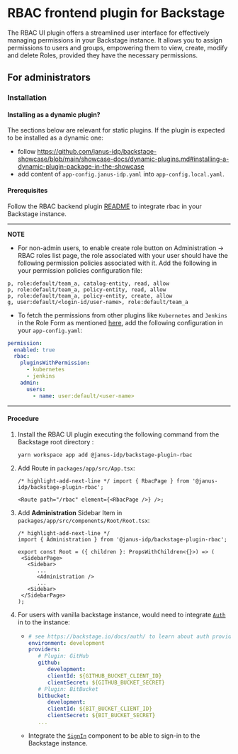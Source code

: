 # RBAC frontend plugin for Backstage

The RBAC UI plugin offers a streamlined user interface for effectively managing permissions in your Backstage instance. It allows you to assign permissions to users and groups, empowering them to view, create, modify and delete Roles, provided they have the necessary permissions.

## For administrators

### Installation

#### Installing as a dynamic plugin?

The sections below are relevant for static plugins. If the plugin is expected to be installed as a dynamic one:

- follow https://github.com/janus-idp/backstage-showcase/blob/main/showcase-docs/dynamic-plugins.md#installing-a-dynamic-plugin-package-in-the-showcase
- add content of `app-config.janus-idp.yaml` into `app-config.local.yaml`.

#### Prerequisites

Follow the RBAC backend plugin [README](https://github.com/janus-idp/backstage-plugins/blob/main/plugins/rbac-backend/README.md) to integrate rbac in your Backstage instance.

---

**NOTE**

- For non-admin users, to enable create role button on Administration -> RBAC roles list page, the role associated with your user should have the following permission policies associated with it. Add the following in your permission policies configuration file:

```CSV
p, role:default/team_a, catalog-entity, read, allow
p, role:default/team_a, policy-entity, read, allow
p, role:default/team_a, policy-entity, create, allow
g, user:default/<login-id/user-name>, role:default/team_a
```

- To fetch the permissions from other plugins like `Kubernetes` and `Jenkins` in the Role Form as mentioned [here](https://github.com/janus-idp/backstage-plugins/blob/main/plugins/rbac-backend/docs/permissions.md), add the following configuration in your `app-config.yaml`:

```yaml title="app-config.yaml"
permission:
  enabled: true
  rbac:
    pluginsWithPermission:
      - kubernetes
      - jenkins
    admin:
      users:
        - name: user:default/<user-name>
```

---

#### Procedure

1. Install the RBAC UI plugin executing the following command from the Backstage root directory :

   ```console
   yarn workspace app add @janus-idp/backstage-plugin-rbac
   ```

2. Add Route in `packages/app/src/App.tsx`:

   ```tsx title="packages/app/src/App.tsx"
   /* highlight-add-next-line */ import { RbacPage } from '@janus-idp/backstage-plugin-rbac';

   <Route path="/rbac" element={<RbacPage />} />;
   ```

3. Add **Administration** Sidebar Item in `packages/app/src/components/Root/Root.tsx`:

   ```tsx title="packages/app/src/components/Root/Root.tsx"
   /* highlight-add-next-line */
   import { Administration } from '@janus-idp/backstage-plugin-rbac';

   export const Root = ({ children }: PropsWithChildren<{}>) => (
    <SidebarPage>
      <Sidebar>
         ...
         <Administration />
         ...
      <Sidebar>
    </SidebarPage>
   );
   ```

4. For users with vanilla backstage instance, would need to integrate [`Auth`](https://backstage.io/docs/auth/) in to the instance:

   - ```yaml title="app-config.yaml"
     # see https://backstage.io/docs/auth/ to learn about auth providers
     environment: development
     providers:
        # Plugin: GitHub
        github:
           development:
           clientId: ${GITHUB_BUCKET_CLIENT_ID}
           clientSecret: ${GITHUB_BUCKET_SECRET}
        # Plugin: BitBucket
        bitbucket:
           development:
           clientId: ${BIT_BUCKET_CLIENT_ID}
           clientSecret: ${BIT_BUCKET_SECRET}
        ...
     ```

   - Integrate the [`SignIn`](https://backstage.io/docs/auth/#sign-in-configuration) component to be able to sign-in to the Backstage instance.
